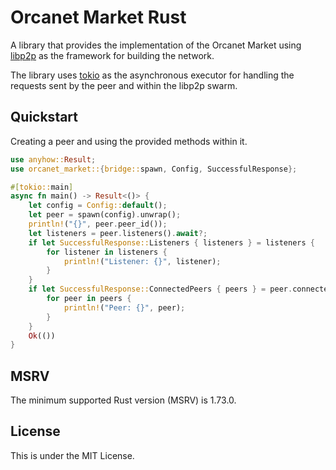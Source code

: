 ﻿# Orcanet Market Rust

A library that provides the implementation of the Orcanet Market using [libp2p](https://github.com/libp2p/rust-libp2p) as the framework for building the network.

The library uses [tokio](https://tokio.rs/) as the asynchronous executor for handling the requests sent by the peer and within the libp2p swarm.

## Quickstart
Creating a peer and using the provided methods within it.

```Rust
use anyhow::Result;
use orcanet_market::{bridge::spawn, Config, SuccessfulResponse};

#[tokio::main]
async fn main() -> Result<()> {
    let config = Config::default();
    let peer = spawn(config).unwrap();
    println!("{}", peer.peer_id());
    let listeners = peer.listeners().await?;
    if let SuccessfulResponse::Listeners { listeners } = listeners {
        for listener in listeners {
            println!("Listener: {}", listener);
        }
    }
    if let SuccessfulResponse::ConnectedPeers { peers } = peer.connected_peers().await? {
        for peer in peers {
            println!("Peer: {}", peer);
        }
    }
    Ok(())
}
```

## MSRV
The minimum supported Rust version (MSRV) is 1.73.0.

## License
This is under the MIT License.

